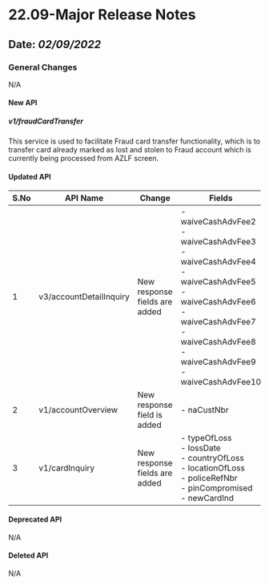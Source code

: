# 22.09-Major Release Notes

## Date: *02/09/2022*

### General Changes

N/A

#### New API

##### *v1/fraudCardTransfer*

This service is used to facilitate Fraud card transfer functionality, which is to transfer card already marked as lost and stolen to Fraud account which is currently being processed from AZLF screen.

#### Updated API

| S.No   | API Name                | Change                        | Fields                                                                                                                                                                                                                       |
|--------|-------------------------|-------------------------------|------------------------------------------------------------------------------------------------------------------------------------------------------------------------------------------------------------------------------|
| 1      | v3/accountDetailInquiry | New response fields are added | -   waiveCashAdvFee2<br/>-   waiveCashAdvFee3<br/>-   waiveCashAdvFee4<br/>-   waiveCashAdvFee5<br/>-  waiveCashAdvFee6<br/>-   waiveCashAdvFee7<br/>-   waiveCashAdvFee8<br/>-   waiveCashAdvFee9<br/>-   waiveCashAdvFee10 |
| 2      | v1/accountOverview      | New response field is added   | -   naCustNbr                                                                                                                                                                                                                |
| 3      | v1/cardInquiry          | New response fields are added | -   typeOfLoss<br/>-   lossDate<br/>-   countryOfLoss<br/>-   locationOfLoss<br/>-   policeRefNbr<br/>-   pinCompromised<br/>-   newCardInd                                                                                  |

#### Deprecated API

N/A

#### Deleted API

N/A
